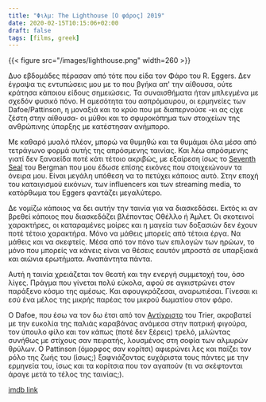```yaml
---
title: "Φιλμ: The Lighthouse [Ο φάρος] 2019"
date: 2020-02-15T10:15:06+02:00
draft: false
tags: [films, greek]
---
```


{{< figure src="/images/lighthouse.png" width=260 >}}

Δυο εβδομάδες πέρασαν από τότε που είδα τον Φάρο του R. Eggers. Δεν έγραψα τις εντυπώσεις μου με το που βγήκα απ' την αίθουσα, ούτε κράτησα κάποιου είδους σημειώσεις. Τα συναισθήματα ήταν μπλεγμένα με σχεδόν φυσικό πόνο. Η αμεσότητα του ασπρόμαυρου, οι ερμηνείες των Dafoe/Pattinson, η μοναξιά και το κρύο που με διαπερνούσε -κι ας ςίχε ζέστη στην αίθουσα- οι μύθοι και το σφυροκόπημα των στοιχείων της ανθρώπινης ύπαρξης με κατέστησαν ανήμπορο.

Με καθαρό μυαλό πλέον, μπορώ να θυμηθώ και τα θυμάμαι όλα μέσα από τετράγωνο φορμά αυτής της απρόσμενης ταινίας. Και λέω απρόσμενης γιατί δεν ξαναείδα ποτέ κάτι τέτοιο ακριβώς, με εξαίρεση ίσως το [Seventh Seal](https://www.imdb.com/title/tt0050976) του Bergman που μου έδωσε επίσης εικόνες που στοιχειώνουν τα όνειρα μου. Είναι μεγάλη υπόθεση να το πετύχει κάποιος αυτό. Στην εποχή του καταιγισμού εικόνων, των influencers και των streaming media, το κατόρθωμα του Eggers φαντάζει μεγαλύτερο.

Δε νομίζω κάποιος να δει αυτήν την ταινία για να διασκεδάσει. Εκτός κι αν βρεθεί κάποιος που διασκεδάζει βλέποντας Οθέλλο ή Άμλετ. Οι σκοτεινοί χαρακτήρες, οι καταραμένες μοίρες και η μαγεία των δοξασιών δεν έχουν ποτέ τέτοιο χαρακτήρα. Μόνο να μάθεις μπορείς από τέτοια έργα. Να μάθεις και να σκεφτείς. Μέσα από τον πόνο των επιλογών των ηρώων, το μόνο που μπορείς να κάνεις είναι να θέσεις εαυτόν μπροστά σε υπαρξιακά και αιώνια ερωτήματα. Αναπάντητα πάντα.

Αυτή η ταινία χρειάζεται τον θεατή και την ενεργή συμμετοχή του, όσο λίγες. Πράγμα που γίνεται πολύ εύκολα, αφού σε αγκιστρώνει στον παράξενο κόσμο της αμέσως. Και αφουγκράζεσαι, αναρωτιέσαι. Γίνεσαι κι εσύ ένα μέλος της μικρής παρέας του μικρού δωματίου στον φάρο.

Ο Dafoe, που έσω να τον δω έτσι από τον [Αντίχριστο](https://www.imdb.com/title/tt0870984) του Trier, ακροβατεί με την ευκολία της παλιάς καραβάνας ανάμεσα στην πατρική φιγούρα, τον ύπουλο φίλο και τον κάπως (ποτέ δεν ξέρεις) τρελό, μιλώντας συνήθως με στίχους σαν πειρατής, λουσμένος στη σοφία των αλμυρών θρύλων. Ο Pattinson (όμορφος σαν κορίτσι) αφιερώνει λες και παίζει τον ρόλο της ζωής του (ίσως;) ξαφνιάζοντας ευχάριστα τους πάντες με την ερμηνεία του, ίσως και τα κορίτσια που τον αγαπούν (τι να σκέφτονται άραγε μετά το τέλος της ταινίας;).

[imdb link](https://www.imdb.com/title/tt7984734)
